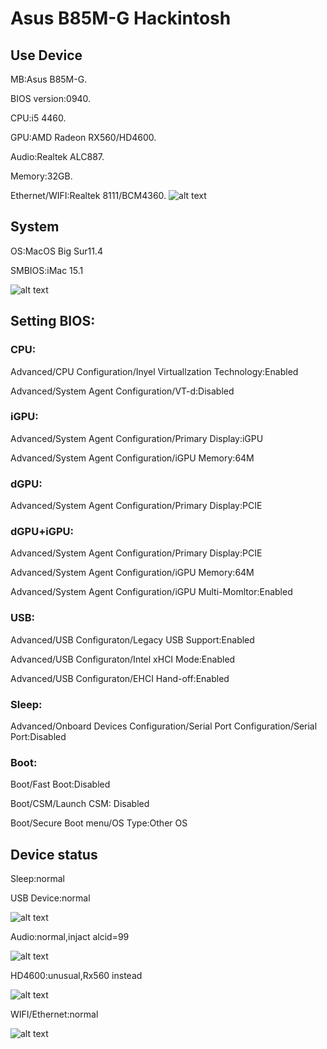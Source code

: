 # Asus B85M-G Hackintosh 

## Use Device
MB:Asus B85M-G.

BIOS version:0940.

CPU:i5 4460.

GPU:AMD Radeon RX560/HD4600.

Audio:Realtek ALC887.

Memory:32GB.

Ethernet/WIFI:Realtek 8111/BCM4360.
![alt text](info.png)


## System

OS:MacOS Big Sur11.4

SMBIOS:iMac 15.1

![alt text](Mac.png)


## Setting BIOS:
### CPU:

Advanced/CPU Configuration/Inyel Virtuallzation Technology:Enabled

Advanced/System Agent Configuration/VT-d:Disabled

### iGPU:

Advanced/System Agent Configuration/Primary Display:iGPU

Advanced/System Agent Configuration/iGPU Memory:64M

### dGPU:

Advanced/System Agent Configuration/Primary Display:PCIE

### dGPU+iGPU:

Advanced/System Agent Configuration/Primary Display:PCIE

Advanced/System Agent Configuration/iGPU Memory:64M

Advanced/System Agent Configuration/iGPU Multi-Momltor:Enabled

### USB:

Advanced/USB Configuraton/Legacy USB Support:Enabled

Advanced/USB Configuraton/Intel xHCI Mode:Enabled

Advanced/USB Configuraton/EHCI Hand-off:Enabled

### Sleep:

Advanced/Onboard Devices Configuration/Serial Port Configuration/Serial Port:Disabled

### Boot:

Boot/Fast Boot:Disabled

Boot/CSM/Launch CSM: Disabled

Boot/Secure Boot menu/OS Type:Other OS


## Device status

Sleep:normal

USB Device:normal

![alt text](Usb.png)

Audio:normal,injact alcid=99

![alt text](Audio.png)

HD4600:unusual,Rx560 instead

![alt text](GPU.png)

WIFI/Ethernet:normal

![alt text](Ethernet.png)
